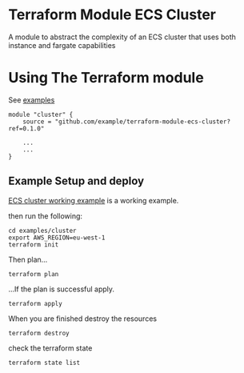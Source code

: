 # Terraform Module ECS Cluster

A module to abstract the complexity of an ECS cluster that uses both instance and fargate capabilities

# Using The Terraform module

See [examples](./examples)

    module "cluster" {
        source = "github.com/example/terraform-module-ecs-cluster?ref=0.1.0"

        ...
        ...
    }


## Example Setup and deploy

[ECS cluster working example](./examples/cluster) is a working example.

then run the following:

    cd examples/cluster
    export AWS_REGION=eu-west-1
    terraform init

Then plan...

    terraform plan

...If the plan is successful apply.

    terraform apply

When you are finished destroy the resources

    terraform destroy

check the terraform state

    terraform state list
